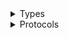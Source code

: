 <details>
<summary>Types</summary>

  - [AnyArrayParser](./AnyArrayParser)
  - [AnyGroupParser](./AnyGroupParser)
  - [AnyMediaTypeParser](./AnyMediaTypeParser)
  - [DataModel](./DataModel)
  - [DataModel.PossibleType](./DataModel.PossibleType)
  - [DependencyWithTree](./DependencyWithTree)
  - [OperationModel](./OperationModel)
  - [ParameterModel](./ParameterModel)
  - [ParameterModel.PossibleType](./ParameterModel.PossibleType)
  - [ParametersTreeParser](./ParametersTreeParser)
  - [PrimitiveTypeAliasModel](./PrimitiveTypeAliasModel)
  - [PropertyModel](./PropertyModel)
  - [PropertyModel.PossibleType](./PropertyModel.PossibleType)
  - [Reference](./Reference)
  - [RequestBodyParser](./RequestBodyParser)
  - [RequestModel](./RequestModel)
  - [Resolver](./Resolver)
  - [ResponseBodyParser](./ResponseBodyParser)
  - [ResponseModel](./ResponseModel)
  - [SchemaArrayModel](./SchemaArrayModel)
  - [SchemaArrayModel.PossibleType](./SchemaArrayModel.PossibleType)
  - [SchemaEnumModel](./SchemaEnumModel)
  - [SchemaGroupModel](./SchemaGroupModel)
  - [SchemaGroupModel.PossibleType](./SchemaGroupModel.PossibleType)
  - [SchemaObjectModel](./SchemaObjectModel)
  - [SchemaType](./SchemaType)
  - [ServiceGenerationStage](./ServiceGenerationStage)
  - [ServiceModel](./ServiceModel)
  - [TreeParser](./TreeParser)

</details>

<details>
<summary>Protocols</summary>

  - [ArrayParser](./ArrayParser)
  - [GroupParser](./GroupParser)
  - [MediaTypeParser](./MediaTypeParser)

</details>
